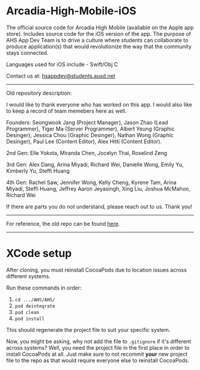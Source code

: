 # Arcadia-High-Mobile-iOS

The official source code for Arcadia High Mobile (avaliable on the Apple app store). Includes source code for the iOS version of the app. 
The purpose of AHS App Dev Team is to drive a culture where students can collaborate to produce application(s) that would revolutionize the way that the community stays connected.

Languages used for iOS include - Swift/Obj C

Contact us at: hsappdev@students.ausd.net

---
Old repository description:

I would like to thank everyone who has worked on this app. I would also like to keep a record of team memebers here as well.

Founders: Seongwook Jang (Project Manager), Jason Zhao (Lead Programmer), Tiger Ma (Server Programmer), Albert Yeung (Graphic Desinger), Jessica Chou (Graphic Desinger), Nathan Wong (Graphic Desinger), Paul Lee (Content Editor), Alex Hitti (Content Editor).

2nd Gen: Elle Yokota, Miranda Chen, Jocelyn Thai, Roselind Zeng

3rd Gen: Alex Dang, Arina Miyadi, Richard Wei, Danielle Wong, Emily Yu, Kimberly Yu, Steffi Huang

4th Gen: Rachel Saw, Jennifer Wong, Kelly Cheng, Kyrene Tam, Arina Miyadi, Steffi Huang, Jeffrey Aaron Jeyasingh, Xing Liu, Joshua McMahon, Richard Wei

If there are parts you do not understand, please reach out to us. Thank you!

---
For reference, the old repo can be found [here](https://github.com/AHSAppDevTeam/Arcadia-High-Mobile).

---

# XCode setup 

After cloning, you must reinstall CocoaPods due to location issues across different systems.

Run these commands in order:
1. `cd .../AHS/AHS/`
2. `pod deintegrate`
3. `pod clean`
4. `pod install`

This should regenerate the project file to suit your specific system.

Now, you might be asking, why not add the file to `.gitignore` if it's different across systems? Well, you need the project file in the first place in order to install CocoaPods at all. Just make sure to not recommit **your** new project file to the repo as that would require everyone else to reinstall CocoaPods.
